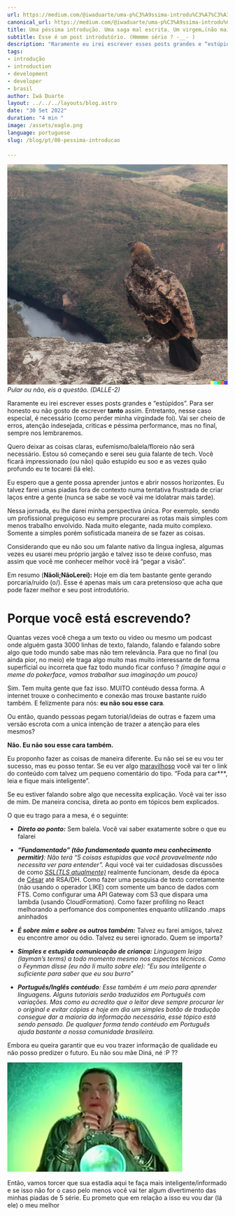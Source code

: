 ```yaml
---
url: https://medium.com/@iwaduarte/uma-p%C3%A9ssima-introdu%C3%A7%C3%A3o-uma-saga-mal-escrita-um-virgem-n%C3%A3o-mais-3a3b0aba23d1
canonical_url: https://medium.com/@iwaduarte/uma-p%C3%A9ssima-introdu%C3%A7%C3%A3o-uma-saga-mal-escrita-um-virgem-n%C3%A3o-mais-3a3b0aba23d1
title: Uma péssima introdução. Uma saga mal escrita. Um virgem…(não mais)
subtitle: Esse é um post introdutório. (Hmmmm sério ? -__- )
description: "Raramente eu irei escrever esses posts grandes e “estúpidos”. Para ser honesto eu não gosto de escrever **tanto** assim. Entretanto, nesse caso especial, é necessário (como perder minha virgindade foi)."
tags:
- introdução
- introduction
- development
- developer
- brasil
author: Iwá Duarte
layout: ../../../layouts/blog.astro
date: "30 Set 2022"
duration: "4 min "
image: /assets/eagle.png
language: portuguese
slug: /blog/pt/00-pessima-introducao

---
```


![Pular ou não, eis a questão. (DALLE-2)](../../../../public/assets/eagle.png) *Pular ou não, eis a questão. (DALLE-2)*

Raramente eu irei escrever esses posts grandes e “estúpidos”. Para ser honesto eu não gosto de escrever **tanto** assim. Entretanto, nesse caso especial, é necessário (como perder minha virgindade foi). Vai ser cheio de erros, atenção indesejada, criticas e péssima performance, mas no final, sempre nos lembraremos.

Quero deixar as coisas claras, eufemismo/balela/floreio não será necessário. Estou só começando e serei seu guia falante de tech. Você ficará impressionado (ou não) quão estupido eu soo e as vezes quão profundo eu te tocarei (lá ele).

Eu espero que a gente possa aprender juntos e abrir nossos horizontes. Eu talvez farei umas piadas fora de contexto numa tentativa frustrada de criar laços entre a gente (nunca se sabe se você vai me idolatrar mais tarde).

Nessa jornada, eu lhe darei minha perspectiva única. Por exemplo, sendo um profissional preguiçoso eu sempre procurarei as rotas mais simples com menos trabalho envolvido. Nada muito elegante, nada muito complexo. Somente a simples porém sofisticada maneira de se fazer as coisas.

Considerando que eu não sou um falante nativo da lingua inglesa, algumas vezes eu usarei meu próprio jargão e talvez isso te deixe confuso, mas assim que você me conhecer melhor você irá “pegar a visão”.

Em resumo (**Nãoli;NãoLerei):** Hoje em dia tem bastante gente gerando porcaria/ruído (o/). Esse é apenas mais um cara pretensioso que acha que pode fazer melhor e seu post introdutório.

# Porque você está escrevendo?

Quantas vezes você chega a um texto ou video ou mesmo um podcast onde alguém gasta 3000 linhas de texto, falando, falando e falando sobre algo que todo mundo sabe mas não tem relevância. Para que no final (ou ainda pior, no meio) ele traga algo muito mas muito interessante de forma superficial ou incorreta que faz todo mundo ficar confuso ? *(imagine aqui o meme do pokerface, vamos trabalhar sua imaginação um pouco)*

Sim. Tem muita gente que faz isso. MUITO contéudo dessa forma. A internet trouxe o conhecimento e conexão mas trouxe bastante ruído também. E felizmente para nós: **eu não sou esse cara**.

Ou então, quando pessoas pegam tutorial/ideias de outras e fazem uma versão escrota com a unica intenção de trazer a atenção para eles mesmos?

**Não. Eu não sou esse cara também.**

Eu proponho fazer as coisas de maneira diferente. Eu não sei se eu vou ter sucesso, mas eu posso tentar. Se eu ver algo [maravilhoso](https://www.google.com/search?q=chapada+diamantina+po%C3%A7o+azul) você vai ter o link do conteúdo com talvez um pequeno comentário do tipo. “Foda para car***, leia e fique mais inteligente”.

Se eu estiver falando sobre algo que necessita explicação. Você vai ter isso de mim. De maneira concisa, direta ao ponto em tópicos bem explicados.

O que eu trago para a mesa, é o seguinte:

* ***Direto ao ponto:*** Sem balela. Você vai saber exatamente sobre o que eu falarei

* ***“Fundamentado” (tão fundamentado quanto meu conhecimento permitir)**: *Não terá* “5 coisas estupidas que você provavelmente não necessita ver para entender”.* Aqui você vai ter cuidadosas discussões de como *[SSL(TLS atualmente)](https://en.wikipedia.org/wiki/Transport_Layer_Security)* realmente funcionam, desde da época de [César](https://en.wikipedia.org/wiki/Julius_Caesar) até RSA/DH. Como fazer uma pesquisa de texto corretamente (não usando o operador LIKE) com somente um banco de dados com FTS. Como configurar uma API Gateway com S3 que dispara uma lambda (usando CloudFormation). Como fazer profiling no React melhorando a perfomance dos componentes enquanto utilizando .maps aninhados

* ***É sobre mim e sobre os outros também:*** Talvez eu farei amigos, talvez eu encontre amor ou ódio. Talvez eu serei ignorado. Quem se importa?

* ***Simples e estupida comunicação de criança:*** *Linguagem leiga (layman’s terms) a todo momento mesmo nos aspectos técnicos. Como o Feynman disse (eu não li muito sobre ele): “Eu sou inteligente o suficiente para saber que eu sou burro”*

* ***Português/Inglês contéudo**: Esse também é um meio para aprender linguagens. Alguns tutoriais serão traduzidos em Português com variações. Mas como eu acredito que o leitor deve sempre procurar ler o original e evitar cópias e hoje em dia um simples botão de tradução consegue dar a maioria da informação necessária, esse tópico está sendo pensado. De qualquer forma tendo contéudo em Português ajuda bastante a nossa comunidade brasileira.*

Embora eu queira garantir que eu vou trazer informação de qualidade eu não posso predizer o futuro. Eu não sou mãe Diná, né :P ??

![Mãe Diná, envergonhada, pega de supresa coitada...](../../../../public/assets/dina.jpeg)

Então, vamos torcer que sua estadia aqui te faça mais inteligente/informado e se isso não for o caso pelo menos você vai ter algum divertimento das minhas piadas de 5 série. Eu prometo que em relação a isso eu vou dar (lá ele) o meu melhor



